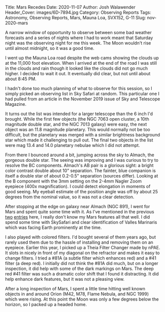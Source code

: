 Title: Mars Recedes
Date: 2020-11-07
Author: Josh Walawender
Header_Cover: images/6D-7894.jpg
Category: Observing Reports
Tags: Astronomy, Observing Reports, Mars, Mauna Loa, SVX152, G-11
Slug: nov-2020-mars

A narrow window of opportunity to observe between some bad weather forecasts and a series of nights where I had to work meant that Saturday night was the observing night for me this week.  The Moon wouldn't rise until almost midnight, so it was a good time.

I went up the Mauna Loa road despite the web cams showing the clouds up at the 11,000 foot elevation.  When I arrived at the end of the road I was still in the clouds and rain though it looked like the clouds did not go much higher.  I decided to wait it out.  It eventually did clear, but not until about about 8:45 PM.

I hadn't done too much planning of what to observe for this session, so I simply picked an observing list in Sky Safari at random.  This particular one I had pulled from an article in the November 2019 issue of Sky and Telescope Magazine.

It turns out the list was intended for a larger telescope than the 6 inch I'd brought.  While the first few objects (the NGC 7063 open cluster, a 10th magnitude double star, and the NGC 7013 galaxy) were easy, the next object was an 11.8 magnitude planetary.  This would normally not be too difficult, but the planetary was merged with a similar brightness background star which made it challenging to pull out.  The final two objects in the list were mag 13.4 and 14.0 planetary nebulae which I did not attempt.

From there I bounced around a bit, jumping across the sky to Almach, the gorgeous double star.  The seeing was improving and I was curious to try to resolve the BC components.  Almach's AB pair is a glorious sight: a bright color contrast double about 10" separation.  The fainter, blue companion is itself a double star of about 0.2-0.5" separation (sources differ).  Looking at the B component with the 3mm setting on the 2-4mm Nagler Zoom eyepiece (400x magnification).  I could detect elongation in moments of good seeing.  My eyeball estimate of the position angle was off by about 25 degrees from the nominal value, so it was not a clear detection.

After stopping at the edge on galaxy near Almach (NGC 891), I went for Mars and spent quite some time with it.  As I've mentioned in the previous [two](sep-2020-mars.html) [entries](oct-2020-mars.html) here, I really don't know my Mars features all that well.  I did spend some time with SkySafari and clear identification of Valles Marinaris which was facing Earth prominently at the time.

I also played with colored filters.  I'd bought several of them years ago, but rarely used them due to the hassle of installing and removing them on an eyepiece.  Earlier this year, I picked up a Theia Filter Changer made by nPAE.  It slots in nicely in front of my diagonal on the refractor and makes it easy to change filters.  I tried a #81A (a subtle filter which enhances red) and a #41 filter (a deep red).  I initially did not think the #81A did much, but on a longer inspection, it did help with some of the dark markings on Mars.  The deep red #41 filter was such a dramatic color shift that I found it distracting.  It did help enhance dark features, but it was not a pleasing view.

After a long inspection of Mars, I spent a little time hitting well known objects in and around Orion (M42, M78, Flame Nebula, and NGC 1999) which were rising.  At this point the Moon was only a few degrees below the horizon, so I packed up a headed home.
